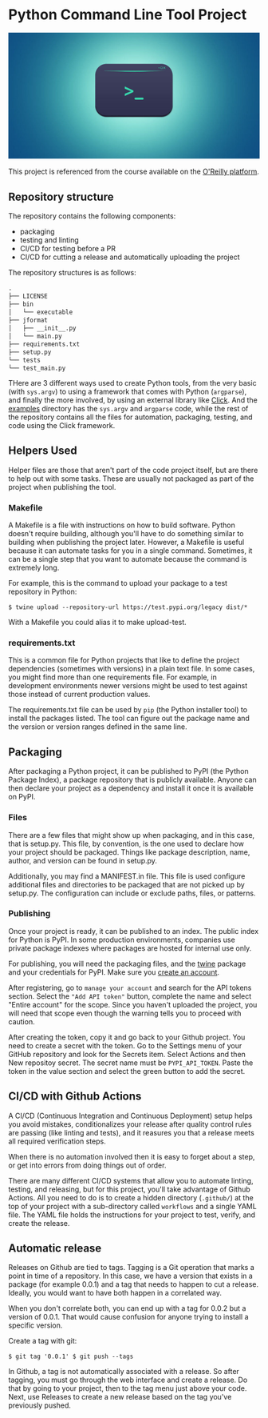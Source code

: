 # Python Command Line Tool Project

![Alt_text-1](./bg.jpg)

This project is referenced from the course available on the [O'Reilly platform](https://learning.oreilly.com/videos/python-command-line/50131VIDEOPAIML/).

## Repository structure

The repository contains the following components: 

- packaging
- testing and linting
- CI/CD for testing before a PR
- CI/CD for cutting a release and automatically uploading the project

The repository structures is as follows:
```
. 
├── LICENSE  
├── bin  
│   └── executable  
├── jformat  
│   ├── __init__.py  
│   └── main.py 
├── requirements.txt 
├── setup.py 
└── tests     
└── test_main.py  
```

THere are 3 different ways used to create Python tools, from the very basic (with `sys.argv`) to using a framework that comes with Python (`argparse`), and finally the more involved, by using an external library like [Click](https://click.palletsprojects.com/en/latest/). And the [examples](examples/) directory has the `sys.argv` and `argparse` code, while the rest of the repository contains all the files for automation, packaging, testing, and code using the Click framework.

## Helpers Used

Helper files are those that aren't part of the code project itself, but are there to help out with some tasks. These are usually not packaged as part of the project when publishing the tool.

### Makefile

A Makefile is a file with instructions on how to build software. Python doesn't require building, although you'll have to do something similar to building when publishing the project later. However, a Makefile is useful because it can automate tasks for you in a single command. Sometimes, it can be a single step that you want to automate because the command is extremely long.

For example, this is the command to upload your package to a test repository in Python:
```
$ twine upload --repository-url https://test.pypi.org/legacy dist/* 
```

With a Makefile you could alias it to make upload-test. 

### requirements.txt

This is a common file for Python projects that like to define the project dependencies (sometimes with versions) in a plain text file. In some cases, you might find more than one requirements file. For example, in development environments newer versions might be used to test against those instead of current production values.

The requirements.txt file can be used by `pip` (the Python installer tool) to install the packages listed. The tool can figure out the package name and the version or version ranges defined in the same line.

## Packaging

After packaging a Python project, it can be published to PyPI (the Python Package Index), a package repository that is publicly available. Anyone can then declare your project as a dependency and install it once it is available on PyPI.

### Files

There are a few files that might show up when packaging, and in this case, that is setup.py. This file, by convention, is the one used to declare how your project should be packaged. Things like package description, name, author, and version can be found in setup.py.

Additionally, you may find a MANIFEST.in file. This file is used configure additional files and directories to be packaged that are not picked up by setup.py. The configuration can include or exclude paths, files, or patterns.

### Publishing

Once your project is ready, it can be published to an index. The public index for Python is PyPI. In some production environments, companies use private package indexes where packages are hosted for internal use only.

For publishing, you will need the packaging files, and the [twine](https://pypi.org/project/twine/) package and your credentials for PyPI. Make sure you [create an account](https://pypi.org/account/register/).


After registering, go to `manage your account` and search for the API tokens section. Select the `"Add API token"` button, complete the name and select "Entire account" for the scope. Since you haven't uploaded the project, you will need that scope even though the warning tells you to proceed with caution.

After creating the token, copy it and go back to your Github project. You need to create a secret with the token. Go to the Settings menu of your GitHub repository and look for the Secrets item. Select Actions and then New repositoy secret. The secret name must be `PYPI_API_TOKEN`. Paste the token in the value section and select the green button to add the secret.

## CI/CD with Github Actions

A CI/CD (Continuous Integration and Continuous Deployment) setup helps you avoid mistakes, conditionalizes your release after quality control rules are passing (like linting and tests), and it reasures you that a release meets all required verification steps.

When there is no automation involved then it is easy to forget about a step, or get into errors from doing things out of order.

There are many different CI/CD systems that allow you to automate linting, testing, and releasing, but for this project, you'll take advantage of Github Actions. All you need to do is to create a hidden directory (`.github/`) at the top of your project with a sub-directory called `workflows` and a single YAML file. The YAML file holds the instructions for your project to test, verify, and create the release.

## Automatic release

Releases on Github are tied to tags. Tagging is a Git operation that marks a point in time of a repository. In this case, we have a version that exists in a package (for example 0.0.1) and a tag that needs to happen to cut a release. Ideally, you would want to have both happen in a correlated way.

When you don't correlate both, you can end up with a tag for 0.0.2 but a version of 0.0.1. That would cause confusion for anyone trying to install a specific version.

Create a tag with git:
```
$ git tag '0.0.1' $ git push --tags
```

In Github, a tag is not automatically associated with a release. So after tagging, you must go through the web interface and create a release. Do that by going to your project, then to the tag menu just above your code. Next, use Releases to create a new release based on the tag you've previously pushed.